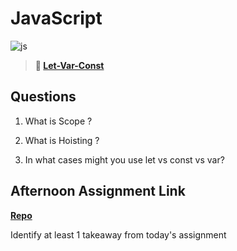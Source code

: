 # JavaScript

![js](https://bcw.blob.core.windows.net/public/img/courses/js.gif)

> **📖 [Let-Var-Const](https://codeworksacademy.com/fs-student-guide/resources/wk2/01-Let-Var-Const)**

## Questions

1. What is Scope ?

2. What is Hoisting ?

3. In what cases might you use let vs const vs var?

## Afternoon Assignment Link

**[Repo](https://github.com/amandawheeler/<ASSIGNMENT_REPO>)**

Identify at least 1 takeaway from today's assignment
